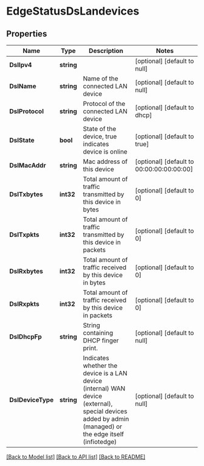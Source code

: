 # EdgeStatusDsLandevices

## Properties
Name | Type | Description | Notes
------------ | ------------- | ------------- | -------------
**DslIpv4** | **string** |  | [optional] [default to null]
**DslName** | **string** | Name of the connected LAN device | [optional] [default to null]
**DslProtocol** | **string** | Protocol of the connected LAN device | [optional] [default to dhcp]
**DslState** | **bool** | State of the device, true indicates device is online | [optional] [default to true]
**DslMacAddr** | **string** | Mac address of this device | [optional] [default to 00:00:00:00:00:00]
**DslTxbytes** | **int32** | Total amount of traffic transmitted by this device in bytes | [optional] [default to 0]
**DslTxpkts** | **int32** | Total amount of traffic transmitted by this device in packets | [optional] [default to 0]
**DslRxbytes** | **int32** | Total amount of traffic received by this device in bytes | [optional] [default to 0]
**DslRxpkts** | **int32** | Total amount of traffic received by this device in packets | [optional] [default to 0]
**DslDhcpFp** | **string** | String containing DHCP finger print. | [optional] [default to null]
**DslDeviceType** | **string** | Indicates whether the device is a LAN device (internal) WAN device (external), special devices added by admin (managed) or the edge itself (infiotedge) | [optional] [default to null]

[[Back to Model list]](../README.md#documentation-for-models) [[Back to API list]](../README.md#documentation-for-api-endpoints) [[Back to README]](../README.md)

